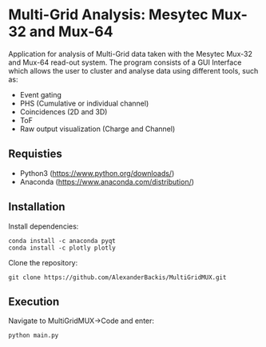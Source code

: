 # Multi-Grid Analysis: Mesytec Mux-32 and Mux-64 

Application for analysis of Multi-Grid data taken with the Mesytec Mux-32 and Mux-64 read-out system.
The program consists of a GUI Interface which allows the user to cluster and analyse data using different tools, such as:
- Event gating
- PHS (Cumulative or individual channel)
- Coincidences (2D and 3D)
- ToF
- Raw output visualization (Charge and Channel)

## Requisties
- Python3 (https://www.python.org/downloads/)
- Anaconda (https://www.anaconda.com/distribution/)

## Installation
Install dependencies:
```
conda install -c anaconda pyqt 
conda install -c plotly plotly
```

Clone the repository:
```
git clone https://github.com/AlexanderBackis/MultiGridMUX.git
```

## Execution
Navigate to MultiGridMUX->Code and enter:
```
python main.py
```
